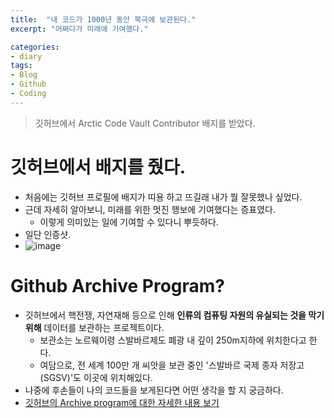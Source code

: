 ```yaml
---
title:  "내 코드가 1000년 동안 북극에 보관된다."
excerpt: "어쩌다가 미래에 기여했다."

categories:
- diary
tags:
- Blog
- Github
- Coding
---
```

> 깃허브에서  Arctic Code Vault Contributor 배지를 받았다.

# 깃허브에서 배지를 줬다.
* 처음에는 깃허브 프로필에 배지가 띠용 하고 뜨길래 내가 뭘 잘못했나 싶었다.
* 근데 자세히 알아보니, 미래를 위한 멋진 행보에 기여했다는 증표였다.
  * 이렇게 의미있는 일에 기여할 수 있다니 뿌듯하다.
* 일단 인증샷.  
* ![image](https://github.com/Sean-Parkk/seanparkk/blob/master/assets/images/Arctic_code_vault_contributor/Arctic_code_vault_contributor.png?raw=true)

# Github Archive Program?
* 깃허브에서 핵전쟁, 자연재해 등으로 인해 **인류의 컴퓨팅 자원의 유실되는 것을 막기 위해** 데이터를 보관하는 프로젝트이다.
  * 보관소는 노르웨이령 스발바르제도 폐광 내 깊이 250m지하에 위치한다고 한다.
  * 여담으로, 전 세계 100만 개 씨앗을 보관 중인 '스발바르 국제 종자 저장고(SGSV)'도 이곳에 위치해있다.
* 나중에 후손들이 나의 코드들을 보게된다면 어떤 생각을 할 지 궁금하다.
* [깃허브의 Archive program에 대한 자세한 내용 보기](https://archiveprogram.github.com/)
